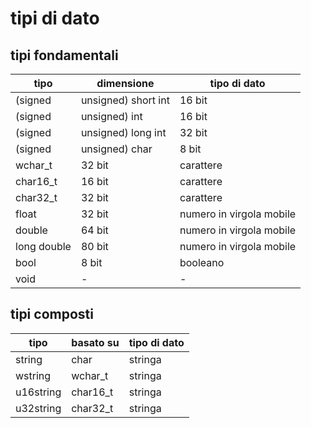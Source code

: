 # tipi di dato

## tipi fondamentali

tipo                                  | dimensione                    | tipo di dato
--------------------------------------|-------------------------------|------------------------------
(signed|unsigned) short int           | 16 bit                        | intero
(signed|unsigned) int                 | 16 bit                        | intero
(signed|unsigned) long int            | 32 bit                        | intero
(signed|unsigned) char                | 8 bit                         | carattere
wchar_t                               | 32 bit                        | carattere
char16_t                              | 16 bit                        | carattere
char32_t                              | 32 bit                        | carattere
float                                 | 32 bit                        | numero in virgola mobile
double                                | 64 bit                        | numero in virgola mobile
long double                           | 80 bit                        | numero in virgola mobile
bool                                  | 8 bit                         | booleano
void                                  | -                             | -

## tipi composti

tipo                                  | basato su                     | tipo di dato
--------------------------------------|-------------------------------|------------------------------
string                                | char                          | stringa
wstring                               | wchar_t                       | stringa
u16string                             | char16_t                      | stringa
u32string                             | char32_t                      | stringa
